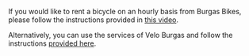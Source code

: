 If you would like to rent a bicycle on an hourly basis from Burgas Bikes, please follow the instructions provided in <a href="https://www.youtube.com/watch?v=shv5tIsJ7nE&ab_channel=%D0%BE%D1%81%D1%82%D1%80%D0%BE%D0%B2%D0%A1%D0%B2%D0%B5%D1%82%D0%B0%D0%90%D0%BD%D0%B0%D1%81%D1%82%D0%B0%D1%81%D0%B8%D1%8F" target="_blank">this video</a>.

Alternatively, you can use the services of Velo Burgas and follow the instructions <a href="https://www.transportburgas.bg/en/bike-transport" target="_blank">provided here</a>.
